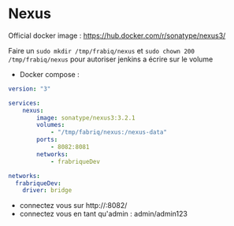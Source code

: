 Nexus
============

Official docker image : https://hub.docker.com/r/sonatype/nexus3/

Faire un `sudo mkdir /tmp/frabiq/nexus` et `sudo chown 200 /tmp/frabiq/nexus` pour autoriser jenkins a écrire sur le volume  

* Docker compose :

```yml
version: "3"

services:
    nexus:
        image: sonatype/nexus3:3.2.1
        volumes:
            - "/tmp/fabriq/nexus:/nexus-data"
        ports:
            - 8082:8081 
        networks:
            - frabriqueDev

networks:
  frabriqueDev:
    driver: bridge
```

* connectez vous sur 
http://<IP>:8082/
* connectez vous en tant qu'admin : admin/admin123


